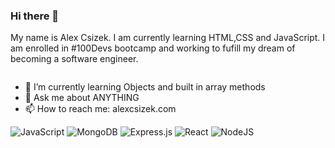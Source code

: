 ### Hi there 👋

My name is Alex Csizek. I am currently learning HTML,CSS and JavaScript. I am enrolled in #100Devs bootcamp and working to fufill my dream of becoming a software engineer.


<div id="badges">
<img src="https://komarev.com/ghpvc/?username=acsziek&style=flat-square&color=blue" alt=""/>

</div>


- 🌱 I’m currently learning Objects and built in array methods
- 💬 Ask me about ANYTHING
- 📫 How to reach me: alexcsizek.com


![JavaScript](https://img.shields.io/badge/javascript-%23323330.svg?style=for-the-badge&logo=javascript&logoColor=%23F7DF1E)
![MongoDB](https://img.shields.io/badge/MongoDB-%234ea94b.svg?style=for-the-badge&logo=mongodb&logoColor=white)
![Express.js](https://img.shields.io/badge/express.js-%23404d59.svg?style=for-the-badge&logo=express&logoColor=%2361DAFB)
![React](https://img.shields.io/badge/react-%2320232a.svg?style=for-the-badge&logo=react&logoColor=%2361DAFB)
![NodeJS](https://img.shields.io/badge/node.js-6DA55F?style=for-the-badge&logo=node.js&logoColor=white)

